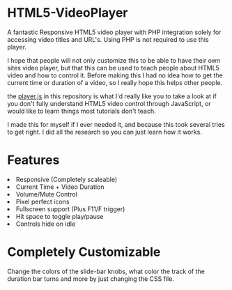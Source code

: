 HTML5-VideoPlayer
==========
A fantastic Responsive HTML5 video player with PHP integration solely for accessing video titles and URL's. Using PHP is not required to use this player.

I hope that people will not only customize this to be able to have their own sites video player, but that this can be used to teach people about HTML5 video and how to control it. Before making this I had no idea how to get the current time or duration of a video, so I really hope this helps other people.

the <a href="https://github.com/internetgho5t/HTML5-Video-Widget/blob/master/js/player.js">player.js</a> in this repository is what I'd really like you to take a look at if you don't fully understand HTML5 video control through JavaScript, or would like to learn things most tutorials don't teach.

I made this for myself if I ever needed it, and because this took several tries to get right. I did all the research so you can just learn how it works.

Features
========
<li>Responsive (Completely scaleable)</li>
<li>Current Time + Video Duration</li>
<li>Volume/Mute Control</li>
<li>Pixel perfect icons</li>
<li>Fullscreen support (Plus F11/F trigger)</li>
<li>Hit space to toggle play/pause</li>
<li>Controls hide on idle</li>

Completely Customizable
=======
Change the colors of the slide-bar knobs, what color the track of the duration bar turns and more by just changing the CSS file.
